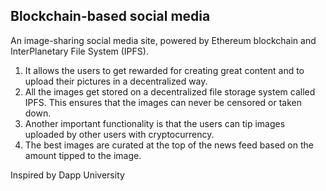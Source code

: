 ## Blockchain-based social media

An image-sharing social media site, powered by Ethereum blockchain and InterPlanetary File System (IPFS).
1. It allows the users to get rewarded for creating great content and to upload their pictures in a decentralized way. 
2. All the images get stored on a decentralized file storage system called IPFS. This ensures that the images can never be censored or taken down.
3. Another important functionality is that the users can tip images uploaded by other users with cryptocurrency. 
4. The best images are curated at the top of the news feed based on the amount tipped to the image.

Inspired by Dapp University
